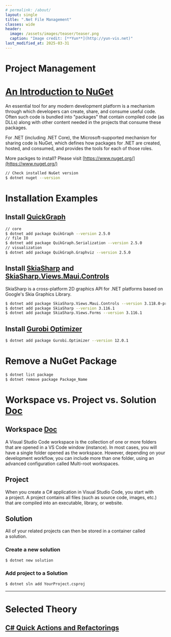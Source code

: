 ```yaml
---
# permalink: /about/
layout: single
title: ".Net File Management"
classes: wide
header:
  image: /assets/images/teaser/teaser.png
  caption: "Image credit: [**Yun**](http://yun-vis.net)"
last_modified_at: 2025-03-31
---
```


# Project Management

# [An Introduction to NuGet](https://learn.microsoft.com/en-us/nuget/what-is-nuget)
An essential tool for any modern development platform is a mechanism through which developers can create, share, and consume useful code. Often such code is bundled into "packages" that contain compiled code (as DLLs) along with other content needed in the projects that consume these packages.

For .NET (including .NET Core), the Microsoft-supported mechanism for sharing code is NuGet, which defines how packages for .NET are created, hosted, and consumed, and provides the tools for each of those roles.

More packges to install? Please visit [https://www.nuget.org/](https://www.nuget.org/)

```bash
// Check installed NuGet version
$ dotnet nuget --version
```

# Installation Examples

## Install [QuickGraph](https://www.nuget.org/packages/QuikGraph)
```bash
// core
$ dotnet add package QuikGraph --version 2.5.0
// file IO
$ dotnet add package QuikGraph.Serialization --version 2.5.0
// visualization
$ dotnet add package QuikGraph.Graphviz --version 2.5.0
```

## Install [SkiaSharp](https://www.nuget.org/packages/SkiaSharp/) and [SkiaSharp.Views.Maui.Controls](https://www.nuget.org/packages/SkiaSharp.Views.Maui.Controls/3.118.0-preview.2.3)
SkiaSharp is a cross-platform 2D graphics API for .NET platforms based on Google's Skia Graphics Library. 
```bash
$ dotnet add package SkiaSharp.Views.Maui.Controls --version 3.118.0-preview.2.3
$ dotnet add package SkiaSharp --version 3.116.1
$ dotnet add package SkiaSharp.Views.Forms --version 3.116.1
```

## Install [Gurobi Optimizer](https://www.nuget.org/packages/Gurobi.Optimizer)
```bash
$ dotnet add package Gurobi.Optimizer --version 12.0.1
```

# Remove a NuGet Package
```bash
$ dotnet list package
$ dotnet remove package Package_Name
```

# Workspace vs. Project vs. Solution [Doc](https://code.visualstudio.com/docs/csharp/project-management)

## Workspace [Doc](https://code.visualstudio.com/docs/editing/workspaces/workspaces)
A Visual Studio Code workspace is the collection of one or more folders that are opened in a VS Code window (instance). In most cases, you will have a single folder opened as the workspace. However, depending on your development workflow, you can include more than one folder, using an advanced configuration called Multi-root workspaces.

## Project
When you create a C# application in Visual Studio Code, you start with a project. A project contains all files (such as source code, images, etc.) that are compiled into an executable, library, or website.

## Solution
All of your related projects can then be stored in a container called a solution.

### Create a new solution
```bash
$ dotnet new solution
```

### Add project to a Solution

```bash
$ dotnet sln add YourProject.csproj
```

---
# Selected Theory

## [C# Quick Actions and Refactorings](https://code.visualstudio.com/docs/csharp/refactoring)